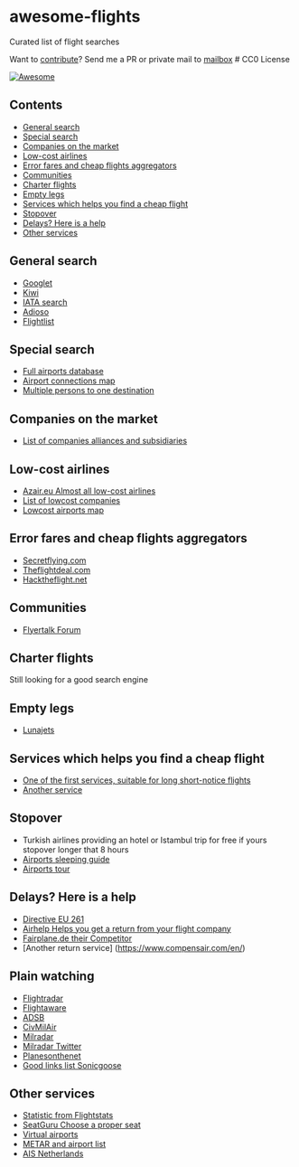 # awesome-flights
Curated list of flight searches

Want to [contribute](contribute.md)? Send me a PR or private mail to [mailbox](mailto:root@kevit.info) # CC0 License

[![Awesome](https://awesome.re/badge.svg)](https://awesome.re)

## Contents
   * [General search](#general-search)
   * [Special search](#special-search)
   * [Companies on the market](#companies-on-the-market)
   * [Low-cost airlines](#low-cost-airlines)
   * [Error fares and cheap flights aggregators](#error-fares-and-cheap-flights-aggregators)
   * [Communities](#communities)
   * [Charter flights](#charter-flights)
   * [Empty legs](#empty-legs)
   * [Services which helps you find a cheap flight](#services-which-helps-you-find-a-cheap-flight)
   * [Stopover](#stopover)
   * [Delays? Here is a help](#delays-here-is-a-help)
   * [Other services](#other-services)

## General search

* [Googlet](https://www.google.com/flights/)
* [Kiwi](https://kiwi.com)
* [IATA search](http://matrix.itasoftware.com/)
* [Adioso](http://adioso.com)
* [Flightlist](https://www.flightlist.io/)

## Special search

* [Full airports database](http://www.partow.net/miscellaneous/airportdatabase/)
* [Airport connections map](https://www.flightconnections.com/)
* [Multiple persons to one destination](https://www.tripmatch.org)

## Companies on the market

* [List of companies alliances and subsidiaries](alliances.md)

## Low-cost airlines

* [Azair.eu Almost all low-cost airlines](http://www.azair.eu/)
* [List of lowcost companies](lowcost.md)
* [Lowcost airports map](http://helloworldmap.ru/)


## Error fares and cheap flights aggregators

* [Secretflying.com](http://www.secretflying.com/euro-deals/)
* [Theflightdeal.com](https://www.theflightdeal.com)
* [Hacktheflight.net](https://hacktheflight.net)

## Communities

* [Flyertalk Forum](https://www.flyertalk.com)

## Charter flights

Still looking for a good search engine

## Empty legs

* [Lunajets](https://www.lunajets.com/en/empty-leg-flights/)


## Services which helps you find a cheap flight

* [One of the first services, suitable for long short-notice flights](https://flightfox.com/)
* [Another service](http://flystein.com)

## Stopover

* Turkish airlines providing an hotel or Istambul trip for free if yours stopover longer that 8 hours
* [Airports sleeping guide](https://www.sleepinginairports.net/)
* [Airports tour](http://thriftynomads.com/6-airports-with-free-tours/)

## Delays? Here is a help

* [Directive EU 261](https://en.wikipedia.org/wiki/Flight_Compensation_Regulation_261/2004)
* [Airhelp Helps you get a return from your flight company](https://airhelp.com)
* [Fairplane.de their Competitor](https://www.fairplane.de/)
* [Another return service] (https://www.compensair.com/en/)


## Plain watching 
* [Flightradar](https://flightradar24.com)
* [Flightaware](https://uk.flightaware.com/)
* [ADSB](https://twitter.com/ADSBTweetBot)
* [CivMilAir](https://twitter.com/CivMilAir)
* [Milradar](http://milradar.livejournal.com/)
* [Milradar Twitter](https://twitter.com/MIL_Radar)
* [Planesonthenet](https://twitter.com/planesonthenet)
* [Good links list Sonicgoose](http://sonicgoose.com/connecting-flights/)

## Other services

* [Statistic from Flightstats](https://www.flightstats.com/v2/)
* [SeatGuru Choose a proper seat](https://www.seatguru.com/)
* [Virtual airports](https://www.youtube.com/watch?v=bQQK0iR5iBU)
* [METAR and airport list](http://www.orbifly.com/member/metmap.php?mode=metar)
* [AIS Netherlands](http://www.ais-netherlands.nl)

